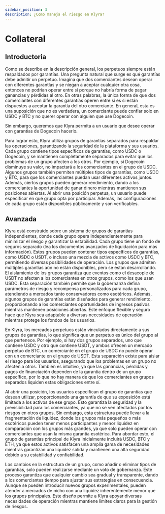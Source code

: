 ```yaml
---
sidebar_position: 3
description: ¿Como maneja el riesgo en Klyra?
---
```


# Collateral

## Introductoria
Como se describe en la descripción general, los perpetuos siempre están respaldados por garantías. Una pregunta natural que surge es qué garantías debe admitir un perpetuo. Imagina que dos comerciantes desean operar con diferentes garantías y se niegan a aceptar cualquier otra cosa, entonces no podrían operar entre sí porque no habría forma de pagar ganancias y pérdidas al otro. En otras palabras, la única forma de que dos comerciantes con diferentes garantías operen entre sí es si están dispuestos a aceptar la garantía del otro comerciante. En general, esta es una suposición que no es verdadera, un comerciante puede confiar solo en USDC y BTC y no querer operar con alguien que use Dogecoin.

Sin embargo, queremos que Klyra permita a un usuario que desee operar con garantías de Dogecoin hacerlo.

Para lograr esto, Klyra utiliza grupos de garantías separados para respaldar las operaciones, garantizando la seguridad de la plataforma y sus usuarios. Cada grupo contiene tipos específicos de garantías, como USDC o Dogecoin, y se mantienen completamente separados para evitar que los problemas de un grupo afecten a los otros. Por ejemplo, si Dogecoin disminuye su valor, no impactará a los comerciantes en el grupo de USDC. Algunos grupos también permiten múltiples tipos de garantías, como USDC y BTC, para que los comerciantes puedan usar diferentes activos juntos. Además, ciertos grupos pueden generar rendimiento, dando a los comerciantes la oportunidad de ganar dinero mientras mantienen sus posiciones abiertas. Al abrir una posición perpetua, un usuario puede especificar en qué grupo opta por participar. Además, las configuraciones de cada grupo están disponibles públicamente y son verificables.

## Avanzada
Klyra está construido sobre un sistema de grupos de garantías independientes, donde cada grupo opera independientemente para minimizar el riesgo y garantizar la estabilidad. Cada grupo tiene un fondo de seguros separado (lea los documentos avanzados de liquidación para más información). Estos grupos pueden contener tipos específicos de garantías, como USDC o USDT, o incluso una mezcla de activos como USDC y BTC, permitiendo diversas posibilidades de operación. Los grupos que admiten múltiples garantías aún no están disponibles, pero se están desarrollando. El aislamiento de los grupos garantiza que eventos como el desacople de USDT no afecten a los comerciantes en otros grupos, como los que usan USDC. Esta separación también permite que la gobernanza defina parámetros de riesgo y recompensa personalizados para cada grupo, atendiendo a mercados tanto conservadores como esotéricos. Además, algunos grupos de garantías están diseñados para generar rendimiento, proporcionando a los comerciantes oportunidades de ingresos pasivos mientras mantienen posiciones abiertas. Este enfoque flexible y seguro hace que Klyra sea adaptable a diversas necesidades de operación mientras protege los fondos de los usuarios.

En Klyra, los mercados perpetuos están vinculados directamente a sus grupos de garantías, lo que significa que un perpetuo es único del grupo al que pertenece. Por ejemplo, si hay dos grupos separados, uno que contiene USDC y otro que contiene USDT, y ambos ofrecen un mercado perpetuo de BTC, un comerciante en el grupo de USDC no puede operar con un comerciante en el grupo de USDT. Esta separación existe para aislar el riesgo para los usuarios, asegurando que los problemas en un grupo no afecten a otros. También es intuitivo, ya que las ganancias, pérdidas y pagos de financiación dependen de la garantía dentro de un grupo específico, por lo que no hay manera de que los comerciantes en grupos separados liquiden estas obligaciones entre sí.

Al abrir una posición, los usuarios especifican el grupo de garantías que desean utilizar, proporcionando una garantía de que su exposición está limitada a los activos de ese grupo. Esto garantiza la seguridad y la previsibilidad para los comerciantes, ya que no se ven afectados por los riesgos en otros grupos. Sin embargo, esta estructura puede llevar a la fragmentación de liquidez, donde los grupos más pequeños o más esotéricos pueden tener menos participantes y menor liquidez en comparación con los grupos más grandes, ya que solo pueden operar con comerciantes que usan la misma garantía esotérica. Para abordar esto, el grupo de garantías principal de Klyra inicialmente incluirá USDC, BTC y ETH, ya que estos activos satisfacen una amplia gama de necesidades mientras garantizan una liquidez sólida y mantienen una alta seguridad debido a su estabilidad y confiabilidad.

Los cambios en la estructura de un grupo, como añadir o eliminar tipos de garantías, solo pueden realizarse mediante un voto de gobernanza. Este proceso garantiza que cualquier cambio sea gradual y transparente, dando a los comerciantes tiempo para ajustar sus estrategias en consecuencia. Aunque se pueden introducir nuevos grupos experimentales, pueden atender a mercados de nicho con una liquidez inherentemente menor que los grupos principales. Este diseño permite a Klyra apoyar diversas necesidades de operación mientras mantiene límites claros para la gestión de riesgos.